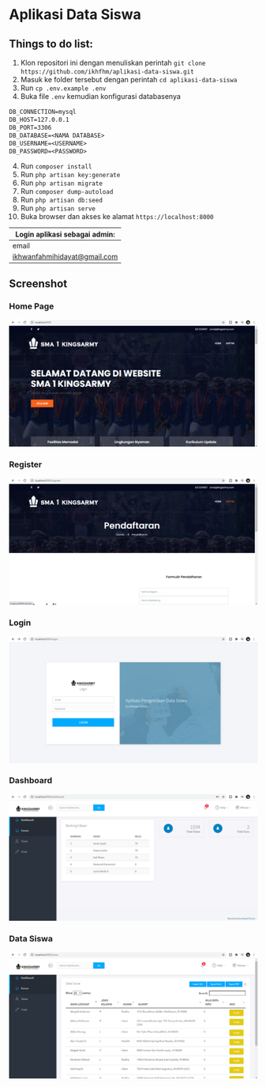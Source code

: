 # Aplikasi Data Siswa

## Things to do list:

1. Klon repositori ini dengan menuliskan perintah `git clone https://github.com/ikhfhm/aplikasi-data-siswa.git`
2. Masuk ke folder tersebut dengan perintah `cd aplikasi-data-siswa`
3. Run `cp .env.example .env`
4. Buka file `.env` kemudian konfigurasi databasenya
```
DB_CONNECTION=mysql
DB_HOST=127.0.0.1
DB_PORT=3306
DB_DATABASE=<NAMA DATABASE>
DB_USERNAME=<USERNAME>
DB_PASSWORD=<PASSWORD>
```
4. Run `composer install`
5. Run `php artisan key:generate`
6. Run `php artisan migrate`
7. Run `composer dump-autoload`
8. Run `php artisan db:seed`
9. Run `php artisan serve`
10. Buka browser dan akses ke alamat `https://localhost:8000`

|Login aplikasi sebagai admin: |
|------------------------------|
|email | password |
|ikhwanfahmihidayat@gmail.com | fahmi |


## Screenshot

### Home Page

![alt text](https://github.com/ikhfhm/aplikasi-data-siswa/blob/master/public/screenshot/home.png "Logo Title Text 1")

### Register

![alt text](https://github.com/ikhfhm/aplikasi-data-siswa/blob/master/public/screenshot/register.png "Logo Title Text 1")

### Login

![alt text](https://github.com/ikhfhm/aplikasi-data-siswa/blob/master/public/screenshot/login.png "Logo Title Text 1")

### Dashboard

![alt text](https://github.com/ikhfhm/aplikasi-data-siswa/blob/master/public/screenshot/dashboard.png "Logo Title Text 1")

### Data Siswa

![alt text](https://github.com/ikhfhm/aplikasi-data-siswa/blob/master/public/screenshot/data-siswa.png "Logo Title Text 1")